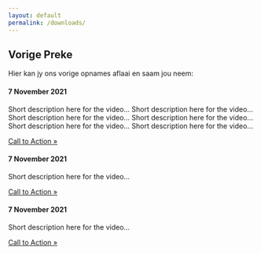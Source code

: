 ```yaml
---
layout: default
permalink: /downloads/
---
```


## Vorige Preke

Hier kan jy ons vorige opnames aflaai en saam jou neem:

<div class="card"> 
  <div class="container">
    <h4><b>7 November 2021</b></h4> 
    <p>Short description here for the video... Short description here for the video... Short description here for the video... Short description here for the video... Short description here for the video... Short description here for the video...</p> 
    <a class="btn btn-primary btn-lg" href="#">Call to Action &raquo;</a>
  </div>
</div>

<div class="card"> 
  <div class="container">
    <h4><b>7 November 2021</b></h4> 
    <p>Short description here for the video...</p> 
    <a class="btn btn-primary btn-lg" href="#">Call to Action &raquo;</a>
  </div>
</div>

<div class="card"> 
  <div class="container">
    <h4><b>7 November 2021</b></h4> 
    <p>Short description here for the video...</p> 
    <a class="btn btn-primary btn-lg" href="#">Call to Action &raquo;</a>
  </div>
</div>
